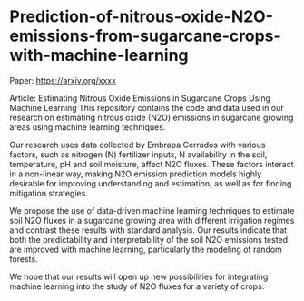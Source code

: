 # Prediction-of-nitrous-oxide-N2O-emissions-from-sugarcane-crops-with-machine-learning

Paper: https://arxiv.org/xxxx

Article: Estimating Nitrous Oxide Emissions in Sugarcane Crops Using Machine Learning
This repository contains the code and data used in our research on estimating nitrous oxide (N2O) emissions in sugarcane growing areas using machine learning techniques. 

Our research uses data collected by Embrapa Cerrados with various factors, such as nitrogen (N) fertilizer inputs, N availability in the soil, temperature, pH and soil moisture, affect N2O fluxes. These factors interact in a non-linear way, making N2O emission prediction models highly desirable for improving understanding and estimation, as well as for finding mitigation strategies.

We propose the use of data-driven machine learning techniques to estimate soil N2O fluxes in a sugarcane growing area with different irrigation regimes and contrast these results with standard analysis. Our results indicate that both the predictability and interpretability of the soil N2O emissions tested are improved with machine learning, particularly the modeling of random forests.

We hope that our results will open up new possibilities for integrating machine learning into the study of N2O fluxes for a variety of crops.
